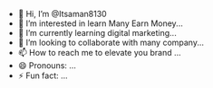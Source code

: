 - 👋 Hi, I’m @Itsaman8130
- 👀 I’m interested in learn Many Earn Money...
- 🌱 I’m currently learning digital marketing...
- 💞️ I’m looking to collaborate with many company...
- 📫 How to reach me to elevate you brand ...
- 😄 Pronouns: ...
- ⚡ Fun fact: ...

<!---
Itsaman8130/Itsaman8130 is a ✨ special ✨ repository because its `README.md` (this file) appears on your GitHub profile.
You can click the Preview link to take a look at your changes.
--->
